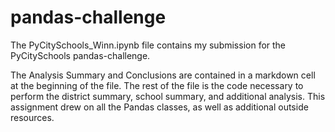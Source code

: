 # pandas-challenge

The PyCitySchools_Winn.ipynb file contains my submission for the PyCitySchools pandas-challenge.

The Analysis Summary and Conclusions are contained in a markdown cell at the beginning of the file.  The rest of the file is the code necessary to perform the district summary, school summary, and additional analysis.  This assignment drew on all the Pandas classes, as well as additional outside resources.
